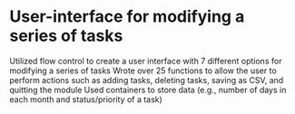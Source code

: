 # User-interface for modifying a series of tasks
Utilized flow control to create a user interface with 7 different options for modifying a series of tasks
Wrote over 25 functions to allow the user to perform actions such as adding tasks, deleting tasks, saving as CSV, and quitting the module
Used containers to store data (e.g., number of days in each month and status/priority of a task)

